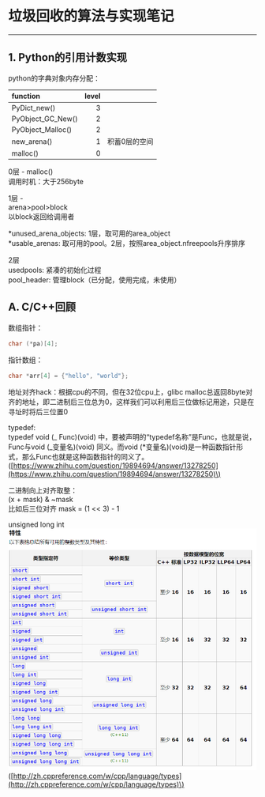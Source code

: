 # 垃圾回收的算法与实现笔记

---

## 1. Python的**引用计数**实现

python的字典对象内存分配：

| function | level |  |
| :--- | ---: | :--- |
| PyDict\_new\(\) | 3 |  |
| PyObject\_GC\_New\(\) | 2 |  |
| PyObject\_Malloc\(\) | 2 |  |
| new\_arena\(\) | 1 | 积蓄0层的空间 |
| malloc\(\) | 0 |  |

0层 - malloc\(\)  
调用时机：大于256byte

1层 -  
arena&gt;pool&gt;block  
以block返回给调用者

\*unused\_arena\_objects: 1层，取可用的area\_object  
\*usable\_arenas: 取可用的pool。2层，按照area\_object.nfreepools升序排序

2层  
usedpools: 紧凑的初始化过程  
pool\_header: 管理block（已分配，使用完成，未使用）

## A. C/C++回顾

数组指针：

```cpp
char (*pa)[4];
```

指针数组：

```cpp
char *arr[4] = {"hello", "world"};
```

地址对齐hack：根据cpu的不同，但在32位cpu上，glibc malloc总返回8byte对齐的地址，即二进制后三位总为0，这样我们可以利用后三位做标记用途，只是在寻址时将后三位置0

typedef:  
typedef void \(_ Func\)\(void\) 中，要被声明的“typedef名称”是Func，也就是说，Func与void \(_变量名\)\(void\) 同义。而void \(\*变量名\)\(void\)是一种函数指针形式，那么Func也就是这种函数指针的同义了。  
\([https://www.zhihu.com/question/19894694/answer/13278250](https://www.zhihu.com/question/19894694/answer/13278250)\)

二进制向上对齐取整：  
\(x + mask\) & ~mask  
比如后三位对齐 mask = \(1 &lt;&lt; 3\) - 1

unsigned long int ![](/assets/cpp_type_capacity.png) \([http://zh.cppreference.com/w/cpp/language/types](http://zh.cppreference.com/w/cpp/language/types)\)

